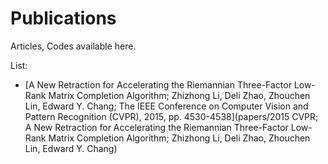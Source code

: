 # Publications
Articles, Codes available here.

List:

* [A New Retraction for Accelerating the Riemannian Three-Factor Low-Rank Matrix Completion Algorithm;
Zhizhong Li, Deli Zhao, Zhouchen Lin, Edward Y. Chang; The IEEE Conference on Computer Vision and Pattern Recognition (CVPR), 2015, pp. 4530-4538](papers/2015 CVPR; A New Retraction for Accelerating the Riemannian Three-Factor Low-Rank Matrix Completion Algorithm; Zhizhong Li, Deli Zhao, Zhouchen Lin, Edward Y. Chang)

